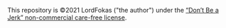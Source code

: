 This repository is ©2021 LordFokas ("the author") under the [“Don’t Be a Jerk” non-commercial care-free license](https://github.com/LordFokas/DBaJ/blob/master/LICENSE.md).